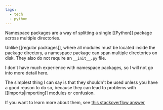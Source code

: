 ```yaml
---
tags:
  - tech
  - python
---
```

Namespace packages are a way of splitting a single [[Python]] package across multiple directories.

Unlike [[regular packages]], where all modules must be located inside the package directory, a namespace package can span multiple directories on disk.
They also do not require an `__init__.py` file.

I don't have much experience with namespace packages, so I will not go into more detail here.

The simplest thing I can say is that they shouldn't be used unless you have a good reason to do so, because they can lead to problems with [[Imports|importing]] modules or confusion.

If you want to learn more about them, see [this stackoverflow answer](https://stackoverflow.com/a/48804718/15552149)
